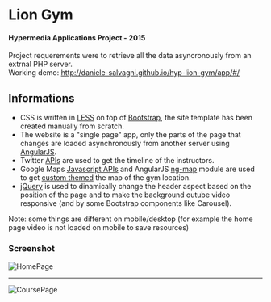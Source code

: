 # Lion Gym
#### Hypermedia Applications Project - 2015

Project requerements were to retrieve all the data asyncronously from an extrnal PHP server.   
Working demo: http://daniele-salvagni.github.io/hyp-lion-gym/app/#/


## Informations

- CSS is written in [LESS](http://lesscss.org/) on top of [Bootstrap](http://getbootstrap.com/), the site template has been created manually from scratch.
- The website is a "single page" app, only the parts of the page that changes are loaded asynchronously from another server using [AngularJS](https://angularjs.org/).
- Twitter [APIs](https://dev.twitter.com/rest/reference/get/statuses/user_timeline) are used to get the timeline of the instructors.
- Google Maps [Javascript APIs](https://developers.google.com/maps/documentation/javascript/) and AngularJS [ng-map](http://ngmap.github.io/) module are used to get [custom themed](https://developers.google.com/maps/documentation/javascript/styling) the map of the gym location.
- [jQuery](https://jquery.com/) is used to dinamically change the header aspect based on the position of the page and to make the background outube video responsive (and by some Bootstrap components like Carousel).

Note: some things are different on mobile/desktop (for example the home page video is not loaded on mobile to save resources)

### Screenshot

![HomePage](http://i.imgur.com/sQ55YRw.png)

******

![CoursePage](http://i.imgur.com/HPC64tr.png)

